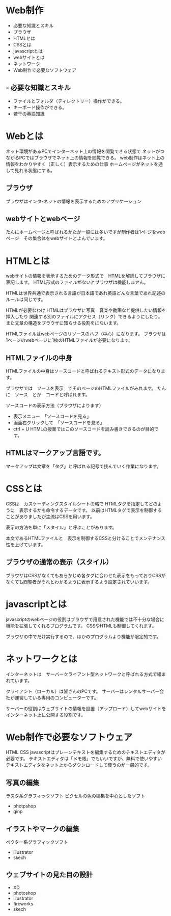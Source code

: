 #  Web制作

- 必要な知識とスキル
- ブラウザ
- HTMLとは
- CSSとは
- javascriptとは
- webサイトとは
- ネットワーク
- Web制作で必要なソフトウェア

## - 必要な知識とスキル

- ファイルとフォルダ（ディレクトリー）操作ができる。
- キーボード操作ができる。
- 若干の英語知識

# Webとは

ネット環境があるPCでインターネット上の情報を閲覧できる状態で
ネットがつながるPCではブラウザでネット上の情報を閲覧できる。
web制作はネット上の情報をわかりやすく（正しく）表示するための仕事
ホームページがネットを通して見れる状態にする。

## ブラウザ
ブラウザはインタ-ネットの情報を表示するためのアプリケーション

## webサイトとwebページ

たんにホームページと呼ばれるかたが一般には多いですが制作者は1ぺ-ジをwebページ　その集合体をwebサイトとよんでいます。


# HTMLとは

webサイトの情報を表示するためのデータ形式で　HTMLを解読してブラウザに表記します。
HTML形式のファイルがないとブラウザは機能しません。

HTMLは世界共通で表示される言語が日本語であれ英語どんな言葉であれ記述のルールは同じです。

HTMLが必要なわけ
HTMLはブラウザに写真　音楽や動画など提供したい情報を挿入したり
関連する別のファイルにアクセス（リンク）できるようにしたり。また文章の構造をブラウザに知らせる役割をにないます。

HTMLファイルはwebページのリソースのハブ（中心）になります。
ブラウザは1ページのwebページに1枚のHTMLファイルが必要になります。
## HTMLファイルの中身
HTMLファイルの中身はソースコードと呼ばれるテキスト形式のデータになります。

ブラウザでは　ソースを表示　でそのページのHTMLファイルがみれます。
たんに　ソース　とか　コードと呼ばれます。


ソースコードの表示方法（ブラウザによります）

- 表示メニュー　「ソースコードを見る」
- 画面右クリックして　「ソースコードを見る」
- ctrl + U
HTMLの授業ではこのソースコードを読み書きできるのが目的です。


## HTMLはマークアップ言語です。
マークアップは文章を「タグ」と呼ばれる記号で挟んでいく作業になります。


# CSSとは

CSSは　カスケーディングスタイルシートの略で HTMLタグを指定してどのように　表示するかを命令するデータです。
以前はHTMLタグで表示を制御することがありましたが主流はCSSを用います。

表示の方法を単に「スタイル」と呼ぶことがあります。

本文であるHTMLファイルと　表示を制御するCSSと分けることでメンテナンス性を上げています。

## ブラウザの通常の表示（スタイル）　
ブラウザはCSSがなくてもあらかじめ各タグに合わせた表示をもっておりCSSがなくても閲覧者がそれとわかるように表示するよう設定されていいます。

# javascriptとは

javascriptのwebページの役割はブラウザで用意された機能では不十分な場合に機能を拡張してくれるプログラムです。
CSSやHTMLも制御してくれます。

ブラウザの中でだけ実行するので、ほかのプログラムより機能が限定的です。

# ネットワークとは

インターネットは　サーバークライアント型ネットワークと呼ばれる方式で組まれています。

クライアント（ローカル）は皆さんのPCです。
サーバーはレンタルサーバー会社が運営している専用のコンピューターです。

サーバーの役割はウェブサイトの情報を設置（アップロード）してwebサイトをインターネット上に公開する役割です。


# Web制作で必要なソフトウェア

HTML CSS javascriptはプレーンテキストを編集するためのテキストエディタが必要です。
テキストエディタは「メモ帳」でもいいですが、無料で使いやすいテキストエディタをネット上からダウンロードして使うのが一般的です。


## 写真の編集
ラスタ系グラフィックソフト
ピクセルの色の編集を中心としたソフト
- photpshop
- ginp

## イラストやマークの編集
ベクター系グラフィックソフト
- illustrator
- skech

## ウェブサイトの見た目の設計
- XD
- photoshop
- illustrator
- fireworks
- skech
